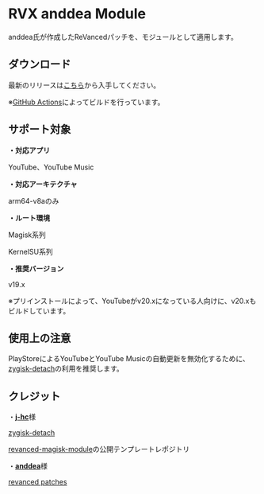 # RVX anddea Module

anddea氏が作成したReVancedパッチを、モジュールとして適用します。

## ダウンロード

最新のリリースは[こちら](https://github.com/Sanka1610main/RVX-anddea-Module/releases/)から入手してください。

※[GitHub Actions](https://github.com/Sanka1610main/RVX-anddea-Module//actions/workflows/build.yml)によってビルドを行っています。

## サポート対象

**・対応アプリ**

YouTube、YouTube Music

**・対応アーキテクチャ**

arm64-v8aのみ

**・ルート環境**

Magisk系列

KernelSU系列

**・推奨バージョン**

v19.x

※プリインストールによって、YouTubeがv20.xになっている人向けに、v20.xもビルドしています。

## 使用上の注意

PlayStoreによるYouTubeとYouTube Musicの自動更新を無効化するために、[zygisk-detach](https://github.com/j-hc/zygisk-detach)の利用を推奨します。

## クレジット

・[**j-hc**](https://github.com/j-hc)様

[zygisk-detach](https://github.com/j-hc/zygisk-detach)

[revanced-magisk-module](https://github.com/j-hc/revanced-magisk-module)の公開テンプレートレポジトリ

・[**anddea**](https://github.com/anddea)様

[revanced patches](https://github.com/anddea/revanced-patches)

